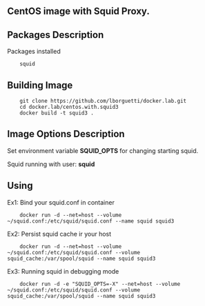 CentOS image with Squid Proxy.
--

## Packages Description

Packages installed

        squid

## Building Image

        git clone https://github.com/lborguetti/docker.lab.git
        cd docker.lab/centos.with.squid3
        docker build -t squid3 .

## Image Options Description

Set environment variable **SQUID_OPTS** for changing starting squid.

Squid running with user: **squid**


## Using


Ex1: Bind your squid.conf in container

        docker run -d --net=host --volume ~/squid.conf:/etc/squid/squid.conf --name squid squid3

Ex2: Persist squid cache ir your host

        docker run -d --net=host --volume ~/squid.conf:/etc/squid/squid.conf --volume squid_cache:/var/spool/squid --name squid squid3

Ex3: Running squid in debugging mode

        docker run -d -e "SQUID_OPTS=-X" --net=host --volume ~/squid.conf:/etc/squid/squid.conf --volume squid_cache:/var/spool/squid --name squid squid3
